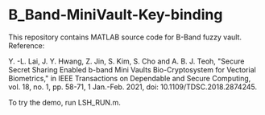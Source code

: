# B_Band-MiniVault-Key-binding

This repository contains MATLAB source code for B-Band fuzzy vault.
Reference:

Y. -L. Lai, J. Y. Hwang, Z. Jin, S. Kim, S. Cho and A. B. J. Teoh, "Secure Secret Sharing Enabled b-band Mini Vaults Bio-Cryptosystem for Vectorial Biometrics," 
in IEEE Transactions on Dependable and Secure Computing, vol. 18, no. 1, pp. 58-71, 1 Jan.-Feb. 2021, doi: 10.1109/TDSC.2018.2874245.

To try the demo, run LSH_RUN.m.
